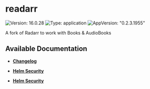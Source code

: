# readarr

![Version: 16.0.28](https://img.shields.io/badge/Version-16.0.28-informational?style=flat-square) ![Type: application](https://img.shields.io/badge/Type-application-informational?style=flat-square) ![AppVersion: "0.2.3.1955"](https://img.shields.io/badge/AppVersion-"0.2.3.1955"-informational?style=flat-square)

A fork of Radarr to work with Books & AudioBooks

## Available Documentation

- [**Changelog**](CHANGELOG)

- [**Helm Security**](container-security)

- [**Helm Security**](helm-security)

